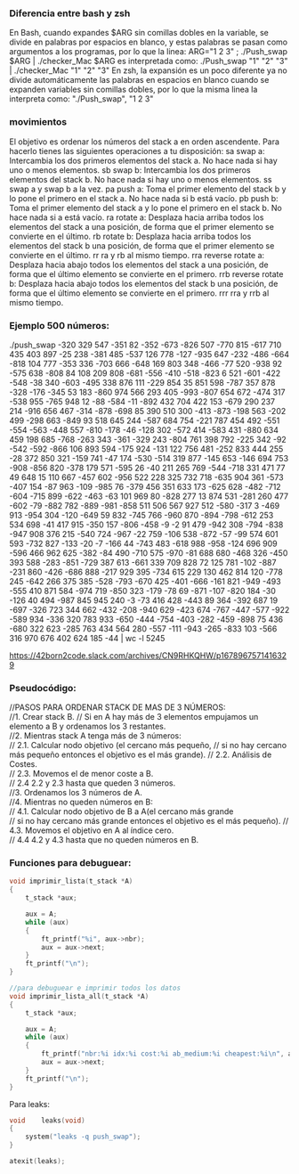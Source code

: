 ### Diferencia entre bash y zsh
En Bash, cuando expandes $ARG sin comillas dobles en la variable, se divide en palabras por espacios en blanco, y estas palabras se pasan como argumentos a los programas, por lo que la linea:
ARG="1 2 3" ; ./Push_swap $ARG | ./checker_Mac $ARG
es interpretada como:
./Push_swap "1"  "2"  "3" | ./checker_Mac "1" "2" "3"
En zsh, la expansión es un poco diferente ya no divide automáticamente las palabras en espacios en blanco cuando se expanden variables sin comillas dobles, por lo que la misma linea la interpreta como:
"./Push_swap", "1 2 3"

### movimientos
El objetivo es ordenar los números del stack a en orden ascendente. Para hacerlo
tienes las siguientes operaciones a tu disposición:
sa swap a: Intercambia los dos primeros elementos del stack a. No hace nada si
hay uno o menos elementos.
sb swap b: Intercambia los dos primeros elementos del stack b. No hace nada si
hay uno o menos elementos.
ss swap a y swap b a la vez.
pa push a: Toma el primer elemento del stack b y lo pone el primero en el stack
a. No hace nada si b está vacío.
pb push b: Toma el primer elemento del stack a y lo pone el primero en el stack
b. No hace nada si a está vacío.
ra rotate a: Desplaza hacia arriba todos los elementos del stack a una posición,
de forma que el primer elemento se convierte en el último.
rb rotate b: Desplaza hacia arriba todos los elementos del stack b una posición,
de forma que el primer elemento se convierte en el último.
rr ra y rb al mismo tiempo.
rra reverse rotate a: Desplaza hacia abajo todos los elementos del stack a una
posición, de forma que el último elemento se convierte en el primero.
rrb reverse rotate b: Desplaza hacia abajo todos los elementos del stack b una
posición, de forma que el último elemento se convierte en el primero.
rrr rra y rrb al mismo tiempo.

### Ejemplo 500 números:
./push_swap -320 329 547 -351 82 -352 -673 -826 507 -770 815 -617 710 435 403 897 -25 238 -381 485 -537 126 778 -127 -935 647 -232 -486 -664 -818 104 777 -353 336 -703 666 -648 169 803 348 -466 -77 520 -938 92 -575 638 -808 84 108 209 808 -681 -556 -410 -518 -823 6 521 -601 -422 -548 -38 340 -603 -495 338 876 111 -229 854 35 851 598 -787 357 878 -328 -176 -345 53 183 -860 974 566 293 405 -993 -807 654 672 -474 317 -538 955 -765 948 12 -88 -584 -11 -892 432 704 422 153 -679 290 237 214 -916 656 467 -314 -878 -698 85 390 510 300 -413 -873 -198 563 -202 499 -298 663 -849 93 518 645 244 -587 684 754 -221 787 454 492 -551 -554 -563 -448 557 -810 -178 -46 -128 302 -572 414 -583 431 -880 634 459 198 685 -768 -263 343 -361 -329 243 -804 761 398 792 -225 342 -92 -542 -592 -866 106 893 594 -175 924 -131 122 756 481 -252 833 444 255 -28 372 850 321 -159 741 -47 174 -530 -514 319 877 -145 653 -146 694 753 -908 -856 820 -378 179 571 -595 26 -40 211 265 769 -544 -718 331 471 77 49 648 15 110 667 -457 602 -956 522 228 325 732 718 -635 904 361 -573 -407 154 -87 963 -109 -985 76 -379 456 351 633 173 -625 628 -482 -712 -604 -715 899 -622 -463 -63 101 969 80 -828 277 13 874 531 -281 260 477 -602 -79 -882 782 -889 -981 -858 511 506 567 927 512 -580 -317 3 -469 913 -954 304 -120 -649 59 832 -745 766 -960 870 -894 -798 -612 253 534 698 -41 417 915 -350 157 -806 -458 -9 -2 91 479 -942 308 -794 -838 -947 908 376 215 -540 724 -967 -22 759 -106 538 -872 -57 -99 574 601 593 -732 827 -133 -20 -7 -166 44 -743 483 -618 988 -958 -124 696 909 -596 466 962 625 -382 -84 490 -710 575 -970 -81 688 680 -468 326 -450 393 588 -283 -851 -729 387 613 -661 339 709 828 72 125 781 -102 -887 -231 860 -426 -686 888 -217 929 395 -734 615 229 130 462 814 120 -778 245 -642 266 375 385 -528 -793 -670 425 -401 -666 -161 821 -949 -493 -555 410 871 584 -974 719 -850 323 -179 -78 69 -871 -107 -820 184 -30 -126 40 494 -987 845 945 240 -3 -73 416 428 -443 89 364 -392 687 19 -697 -326 723 344 662 -432 -208 -940 629 -423 674 -767 -447 -577 -922 -589 934 -336 320 783 933 -650 -444 -754 -403 -282 -459 -898 75 436 -680 322 623 -285 763 434 564 280 -557 -111 -943 -265 -833 103 -566 316 970 676 402 624 185 -44 | wc -l
    5245


https://42born2code.slack.com/archives/CN9RHKQHW/p1678967571416329


### Pseudocódigo:
//PASOS PARA ORDENAR STACK DE MAS DE 3 NÚMEROS:  
//1. Crear stack B. 
// Si en A hay más de 3 elementos empujamos un elemento a B y ordenamos los 3 restantes.  
//2. Mientras stack A tenga más de 3 números:  
// 2.1. Calcular nodo objetivo (el cercano más pequeño, 
// si no hay cercano más pequeño entonces el objetivo es el más grande). 
// 2.2. Análisis de Costes.   
// 2.3. Movemos el de menor coste a B.  
// 2.4 2.2 y 2.3 hasta que queden 3 números.  
//3. Ordenamos los 3 números de A.  
//4. Mientras no queden números en B:  
// 4.1. Calcular nodo objetivo de B a A(el cercano más grande  
// si no hay cercano más grande entonces el objetivo es el más pequeño). 
// 4.3. Movemos el objetivo en A al índice cero.  
// 4.4 4.2 y 4.3 hasta que no queden números en B.  


### Funciones para debuguear:
```C
void imprimir_lista(t_stack *A)
{
    t_stack *aux;

    aux = A;
    while (aux)
    {
        ft_printf("%i", aux->nbr);
        aux = aux->next;
    }
    ft_printf("\n");
}
````

```C
//para debuguear e imprimir todos los datos
void imprimir_lista_all(t_stack *A)
{
    t_stack *aux;

    aux = A;
    while (aux)
    {
        ft_printf("nbr:%i idx:%i cost:%i ab_medium:%i cheapest:%i\n", aux->nbr, aux->idx, aux->cost, aux->ab_medium, aux->cheapest);
        aux = aux->next;
    }
    ft_printf("\n");
}
``````

Para leaks:

```C
void	leaks(void)
{
	system("leaks -q push_swap");
}
````

```C
atexit(leaks);
``````